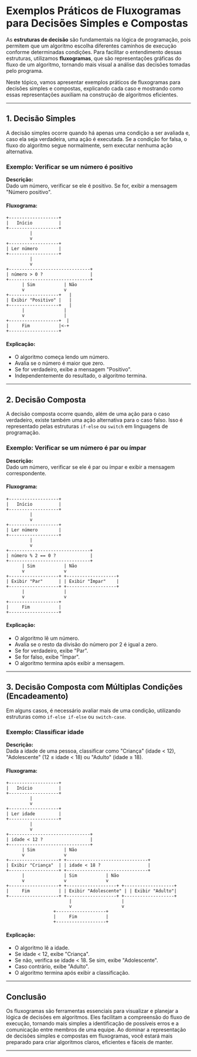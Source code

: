 
# Exemplos Práticos de Fluxogramas para Decisões Simples e Compostas

As **estruturas de decisão** são fundamentais na lógica de programação, pois permitem que um algoritmo escolha diferentes caminhos de execução conforme determinadas condições. Para facilitar o entendimento dessas estruturas, utilizamos **fluxogramas**, que são representações gráficas do fluxo de um algoritmo, tornando mais visual a análise das decisões tomadas pelo programa.

Neste tópico, vamos apresentar exemplos práticos de fluxogramas para decisões simples e compostas, explicando cada caso e mostrando como essas representações auxiliam na construção de algoritmos eficientes.

---

## 1. Decisão Simples

A decisão simples ocorre quando há apenas uma condição a ser avaliada e, caso ela seja verdadeira, uma ação é executada. Se a condição for falsa, o fluxo do algoritmo segue normalmente, sem executar nenhuma ação alternativa.

### Exemplo: Verificar se um número é positivo

**Descrição:**  
Dado um número, verificar se ele é positivo. Se for, exibir a mensagem "Número positivo".

#### Fluxograma:

```plaintext
+-------------------+
|   Início          |
+-------------------+
         |
         v
+-------------------+
| Ler número        |
+-------------------+
         |
         v
+-------------------------------+
| número > 0 ?                  |
+-------------------------------+
      | Sim           | Não
      v               v
+-------------------+   |
| Exibir "Positivo" |   |
+-------------------+   |
      |               |
      v               |
+-------------------+  |
|     Fim           |<-+
+-------------------+
```

#### Explicação:
- O algoritmo começa lendo um número.
- Avalia se o número é maior que zero.
- Se for verdadeiro, exibe a mensagem "Positivo".
- Independentemente do resultado, o algoritmo termina.

---

## 2. Decisão Composta

A decisão composta ocorre quando, além de uma ação para o caso verdadeiro, existe também uma ação alternativa para o caso falso. Isso é representado pelas estruturas `if-else` ou `switch` em linguagens de programação.

### Exemplo: Verificar se um número é par ou ímpar

**Descrição:**  
Dado um número, verificar se ele é par ou ímpar e exibir a mensagem correspondente.

#### Fluxograma:

```plaintext
+-------------------+
|   Início          |
+-------------------+
         |
         v
+-------------------+
| Ler número        |
+-------------------+
         |
         v
+-------------------------------+
| número % 2 == 0 ?             |
+-------------------------------+
      | Sim           | Não
      v               v
+-------------------+ +-------------------+
| Exibir "Par"      | | Exibir "Ímpar"    |
+-------------------+ +-------------------+
      |               |
      v               v
+-------------------+
|     Fim           |
+-------------------+
```

#### Explicação:
- O algoritmo lê um número.
- Avalia se o resto da divisão do número por 2 é igual a zero.
- Se for verdadeiro, exibe "Par".
- Se for falso, exibe "Ímpar".
- O algoritmo termina após exibir a mensagem.

---

## 3. Decisão Composta com Múltiplas Condições (Encadeamento)

Em alguns casos, é necessário avaliar mais de uma condição, utilizando estruturas como `if-else if-else` ou `switch-case`.

### Exemplo: Classificar idade

**Descrição:**  
Dada a idade de uma pessoa, classificar como "Criança" (idade < 12), "Adolescente" (12 ≤ idade < 18) ou "Adulto" (idade ≥ 18).

#### Fluxograma:

```plaintext
+-------------------+
|   Início          |
+-------------------+
         |
         v
+-------------------+
| Ler idade         |
+-------------------+
         |
         v
+-------------------------------+
| idade < 12 ?                  |
+-------------------------------+
      | Sim           | Não
      v               v
+-------------------+ +-------------------------------+
| Exibir "Criança"  | | idade < 18 ?                  |
+-------------------+ +-------------------------------+
      |               | Sim           | Não
      v               v               v
+-------------------+ +-------------------+ +-------------------+
|     Fim           | | Exibir "Adolescente" | | Exibir "Adulto"|
+-------------------+ +-------------------+ +-------------------+
                        |                   |
                        v                   v
                  +-------------------+
                  |     Fim           |
                  +-------------------+
```

#### Explicação:
- O algoritmo lê a idade.
- Se idade < 12, exibe "Criança".
- Se não, verifica se idade < 18. Se sim, exibe "Adolescente".
- Caso contrário, exibe "Adulto".
- O algoritmo termina após exibir a classificação.

---

## Conclusão

Os fluxogramas são ferramentas essenciais para visualizar e planejar a lógica de decisões em algoritmos. Eles facilitam a compreensão do fluxo de execução, tornando mais simples a identificação de possíveis erros e a comunicação entre membros de uma equipe. Ao dominar a representação de decisões simples e compostas em fluxogramas, você estará mais preparado para criar algoritmos claros, eficientes e fáceis de manter.

---
```